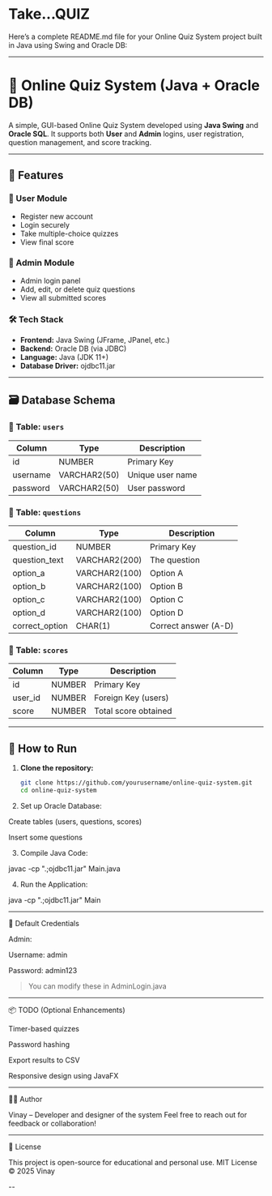 # Take...QUIZ
Here’s a complete README.md file for your Online Quiz System project built in Java using Swing and Oracle DB:


---

# 🧠 Online Quiz System (Java + Oracle DB)

A simple, GUI-based Online Quiz System developed using **Java Swing** and **Oracle SQL**. It supports both **User** and **Admin** logins, user registration, question management, and score tracking.

---

## 📌 Features

### 👤 User Module
- Register new account
- Login securely
- Take multiple-choice quizzes
- View final score

### 🔐 Admin Module
- Admin login panel
- Add, edit, or delete quiz questions
- View all submitted scores

### 🛠️ Tech Stack
- **Frontend:** Java Swing (JFrame, JPanel, etc.)
- **Backend:** Oracle DB (via JDBC)
- **Language:** Java (JDK 11+)
- **Database Driver:** ojdbc11.jar

---

## 🗃️ Database Schema

### 🔸 Table: `users`
| Column       | Type         | Description         |
|--------------|--------------|---------------------|
| id           | NUMBER       | Primary Key         |
| username     | VARCHAR2(50) | Unique user name    |
| password     | VARCHAR2(50) | User password       |

### 🔸 Table: `questions`
| Column        | Type          | Description        |
|---------------|---------------|--------------------|
| question_id   | NUMBER        | Primary Key        |
| question_text | VARCHAR2(200) | The question       |
| option_a      | VARCHAR2(100) | Option A           |
| option_b      | VARCHAR2(100) | Option B           |
| option_c      | VARCHAR2(100) | Option C           |
| option_d      | VARCHAR2(100) | Option D           |
| correct_option| CHAR(1)       | Correct answer (A-D) |

### 🔸 Table: `scores`
| Column     | Type         | Description           |
|------------|--------------|-----------------------|
| id         | NUMBER       | Primary Key           |
| user_id    | NUMBER       | Foreign Key (users)   |
| score      | NUMBER       | Total score obtained  |

---

## 🚀 How to Run

1. **Clone the repository:**
   ```bash
   git clone https://github.com/yourusername/online-quiz-system.git
   cd online-quiz-system

2. Set up Oracle Database:

Create tables (users, questions, scores)

Insert some questions



3. Compile Java Code:

javac -cp ".;ojdbc11.jar" Main.java


4. Run the Application:

java -cp ".;ojdbc11.jar" Main




---

🔑 Default Credentials

Admin:

Username: admin

Password: admin123



> You can modify these in AdminLogin.java




---

📦 TODO (Optional Enhancements)

Timer-based quizzes

Password hashing

Export results to CSV

Responsive design using JavaFX



---

👨‍💻 Author

Vinay – Developer and designer of the system
Feel free to reach out for feedback or collaboration!


---

📄 License

This project is open-source for educational and personal use.
MIT License © 2025 Vinay

--

